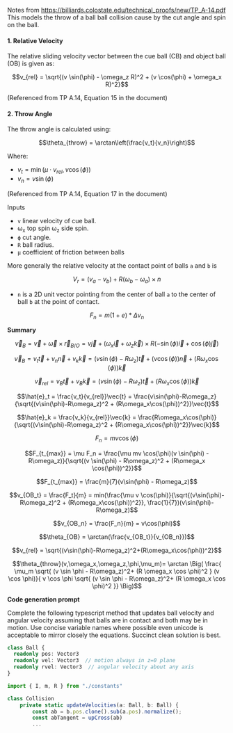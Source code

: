 
Notes from https://billiards.colostate.edu/technical_proofs/new/TP_A-14.pdf
This models the throw of a ball ball collision cause by the cut angle and spin on the ball.


#### 1. Relative Velocity 

The relative sliding velocity vector between the cue ball (CB) and object ball (OB) is given as:

```math
v_{rel} = \sqrt{(v \sin(\phi) - \omega_z R)^2 + (v \cos(\phi) + \omega_x R)^2}
```

(Referenced from TP A.14, Equation 15 in the document)


#### 2. Throw Angle 
The throw angle is calculated using:

```math
\theta_{throw} = \arctan\left(\frac{v_t}{v_n}\right)
```

Where:

- $` v_t = \min(\mu \cdot v_{rel}, v \cos(\phi)) `$  
- $` v_n = v \sin(\phi) `$  

(Referenced from TP A.14, Equation 17 in the document)

Inputs

*   `v` linear velocity of cue ball.
*    ω<sub>x</sub> top spin ω<sub>z</sub> side spin.
*   `ϕ` cut angle.
*   `R` ball radius.
*   `μ` coefficient of friction between balls

More generally the relative velocity at the contact point of balls `a` and `b` is

```math
V_r = (v_a - v_b) + R(ω_b - ω_a) \times n
```
*   `n` is a 2D unit vector pointing from the center of ball `a` to the center of ball `b` at the point of contact.

```math

F_n =  m(1+e) * Δv_n
```


**Summary**

```math
\vec{v}_B = \vec{v} + \vec{\omega} \times \vec{r}_{B/O} = v\vec{j} + (\omega_x\vec{i} + \omega_z\vec{k}) \times R(-\sin(\phi)\vec{i} + \cos(\phi)\vec{j})
```

```math
\vec{v}_B = v_t\vec{t} + v_n\vec{n} + v_k\vec{k} = (v\sin(\phi) - R\omega_z)\vec{t} + (v\cos(\phi))\vec{n} + (R\omega_x\cos(\phi))\vec{k}
```

```math
\vec{v}_{rel} = v_B\vec{t} + v_B\vec{k} = (v\sin(\phi) - R\omega_z)\vec{t} + (R\omega_x\cos(\phi))\vec{k}
```

```math
\hat{e}_t = \frac{v_t}{v_{rel}}\vec{t} = \frac{v\sin(\phi)-R\omega_z}{\sqrt{(v\sin(\phi)-R\omega_z)^2 + (R\omega_x\cos(\phi))^2}}\vec{t}
```

```math
\hat{e}_k = \frac{v_k}{v_{rel}}\vec{k} = \frac{R\omega_x\cos(\phi)}{\sqrt{(v\sin(\phi)-R\omega_z)^2 + (R\omega_x\cos(\phi))^2}}\vec{k}
```

```math
F_n = mv\cos(\phi)
```

```math
F_{t_{max}} = \mu F_n = \frac{\mu mv \cos(\phi)(v \sin(\phi) - R\omega_z)}{\sqrt{(v \sin(\phi) - R\omega_z)^2 + (R\omega_x \cos(\phi))^2}}
```

```math
F_{t_{max}} = \frac{m}{7}(v\sin(\phi) - R\omega_z)
```

```math
v_{OB_t} = \frac{F_t}{m} = min(\frac{\mu v \cos(\phi)}{\sqrt{(v\sin(\phi)-R\omega_z)^2 + (R\omega_x\cos(\phi))^2}}, \frac{1}{7})(v\sin(\phi)-R\omega_z)
```

```math
v_{OB_n} = \frac{F_n}{m} = v\cos(\phi)
```

```math
\theta_{OB} = \arctan(\frac{v_{OB_t}}{v_{OB_n}})
```

```math
v_{rel} = \sqrt{(v\sin(\phi)-R\omega_z)^2+(R\omega_x\cos(\phi))^2}
```

```math
\theta_{throw}(v,\omega_x,\omega_z,\phi,\mu_m)= \arctan \Big(  \frac{ \mu_m \sqrt{ (v \sin \phi - R\omega_z)^2+ (R \omega_x \cos \phi)^2 } (v \cos \phi)}{ v \cos \phi \sqrt{ (v \sin \phi - R\omega_z)^2+ (R \omega_x \cos \phi)^2 }} \Big)
```

**Code generation prompt**

Complete the following typescript method that updates ball velocity and angular velocity assuming that balls are in contact and both may be in motion. Use concise variable names where possible even unicode is acceptable to mirror closely the equations. Succinct clean solution is best.

```typescript
class Ball {
  readonly pos: Vector3
  readonly vel: Vector3  // motion always in z=0 plane
  readonly rvel: Vector3  // angular velocity about any axis
}

import { I, m, R } from "./constants"

class Collision
    private static updateVelocities(a: Ball, b: Ball) {
        const ab = b.pos.clone().sub(a.pos).normalize();
        const abTangent = upCross(ab)
        ... 
```
